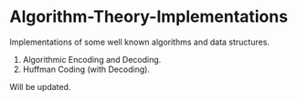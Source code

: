 # Algorithm-Theory-Implementations
Implementations of some well known algorithms and data structures.  

1. Algorithmic Encoding and Decoding.
2. Huffman Coding (with Decoding).
  
Will be updated.
